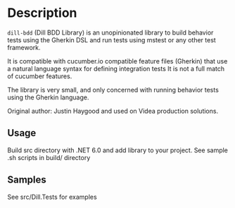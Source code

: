 # Description
`dill-bdd` (Dill BDD Library) is an unopinionated library to build behavior tests using the Gherkin DSL and run tests using mstest or any other test framework.

It is compatible with cucumber.io compatible feature files (Gherkin) that use a natural language syntax for defining integration tests It is not a full match of cucumber features.

The library is very small, and only concerned with running behavior tests using the Gherkin language. 

Original author: Justin Haygood and used on Videa production solutions.

## Usage

Build src directory with .NET 6.0 and add library to your project. See sample .sh scripts in build/ directory

## Samples

See src/Dill.Tests for examples
